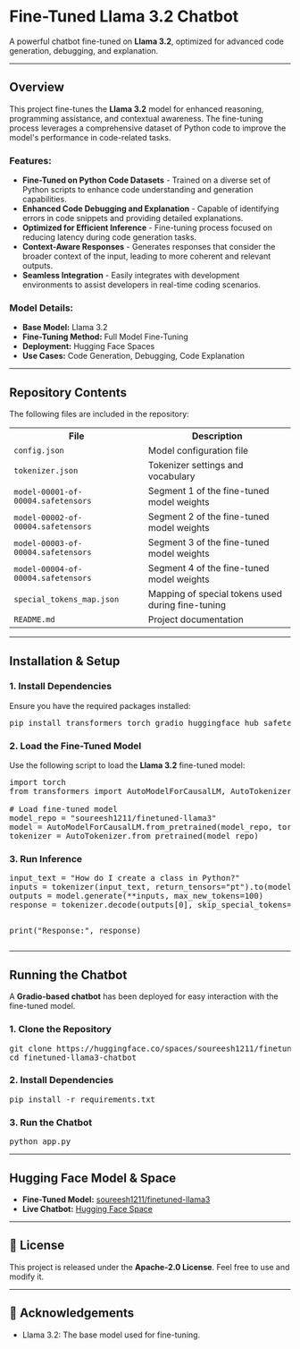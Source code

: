 <!DOCTYPE html>
<html lang="en">
<head>
    <meta charset="UTF-8">
    <meta name="viewport" content="width=device-width, initial-scale=1.0">

</head>
<body>

<h1 align="left">Fine-Tuned Llama 3.2 Chatbot</h1>
<p align="left">
    A powerful chatbot fine-tuned on <strong>Llama 3.2</strong>, optimized for advanced code generation, debugging, and explanation.
</p>

---

<h2>Overview</h2>
<p>
This project fine-tunes the <strong>Llama 3.2</strong> model for enhanced reasoning, programming assistance, and contextual awareness. The fine-tuning process leverages a comprehensive dataset of Python code to improve the model's performance in code-related tasks.
</p>

<h3> Features:</h3>
<ul>
    <li><strong>Fine-Tuned on Python Code Datasets</strong> - Trained on a diverse set of Python scripts to enhance code understanding and generation capabilities.</li>
    <li><strong>Enhanced Code Debugging and Explanation</strong> - Capable of identifying errors in code snippets and providing detailed explanations.</li>
    <li> <strong>Optimized for Efficient Inference</strong> - Fine-tuning process focused on reducing latency during code generation tasks.</li>
    <li><strong>Context-Aware Responses</strong> - Generates responses that consider the broader context of the input, leading to more coherent and relevant outputs.</li>
    <li><strong>Seamless Integration</strong> - Easily integrates with development environments to assist developers in real-time coding scenarios.</li>
</ul>

<h3>Model Details:</h3>
<ul>
    <li><strong>Base Model:</strong> Llama 3.2</li>
    <li><strong>Fine-Tuning Method:</strong> Full Model Fine-Tuning</li>
    <li><strong>Deployment:</strong> Hugging Face Spaces</li>
    <li><strong>Use Cases:</strong> Code Generation, Debugging, Code Explanation</li>
</ul>

---

<h2>Repository Contents</h2>
<p>The following files are included in the repository:</p>
<table>
    <tr>
        <th>File</th>
        <th>Description</th>
    </tr>
    <tr>
        <td><code>config.json</code></td>
        <td>Model configuration file</td>
    </tr>
    <tr>
        <td><code>tokenizer.json</code></td>
        <td>Tokenizer settings and vocabulary</td>
    </tr>
    <tr>
        <td><code>model-00001-of-00004.safetensors</code></td>
        <td>Segment 1 of the fine-tuned model weights</td>
    </tr>
    <tr>
        <td><code>model-00002-of-00004.safetensors</code></td>
        <td>Segment 2 of the fine-tuned model weights</td>
    </tr>
    <tr>
        <td><code>model-00003-of-00004.safetensors</code></td>
        <td>Segment 3 of the fine-tuned model weights</td>
    </tr>
    <tr>
        <td><code>model-00004-of-00004.safetensors</code></td>
        <td>Segment 4 of the fine-tuned model weights</td>
    </tr>
    <tr>
        <td><code>special_tokens_map.json</code></td>
        <td>Mapping of special tokens used during fine-tuning</td>
    </tr>
    <tr>
        <td><code>README.md</code></td>
        <td>Project documentation</td>
    </tr>
</table>

---

<h2>Installation & Setup</h2>
<h3>1. Install Dependencies</h3>
<p>Ensure you have the required packages installed:</p>
<pre>
pip install transformers torch gradio huggingface_hub safetensors
</pre>

<h3>2. Load the Fine-Tuned Model</h3>
<p>Use the following script to load the <strong>Llama 3.2</strong> fine-tuned model:</p>

<pre>
import torch
from transformers import AutoModelForCausalLM, AutoTokenizer

# Load fine-tuned model
model_repo = "soureesh1211/finetuned-llama3"
model = AutoModelForCausalLM.from_pretrained(model_repo, torch_dtype=torch.bfloat16, device_map="auto")
tokenizer = AutoTokenizer.from_pretrained(model_repo)
</pre>

<h3>3. Run Inference</h3>
<pre>
input_text = "How do I create a class in Python?"
inputs = tokenizer(input_text, return_tensors="pt").to(model.device)
outputs = model.generate(**inputs, max_new_tokens=100)
response = tokenizer.decode(outputs[0], skip_special_tokens=True)

print("Response:", response)
</pre>

---

<h2>Running the Chatbot</h2>
<p>A <strong>Gradio-based chatbot</strong> has been deployed for easy interaction with the fine-tuned model.</p>

<h3>1. Clone the Repository</h3>
<pre>
git clone https://huggingface.co/spaces/soureesh1211/finetuned-llama3-chatbot
cd finetuned-llama3-chatbot
</pre>

<h3>2. Install Dependencies</h3>
<pre>
pip install -r requirements.txt
</pre>

<h3>3. Run the Chatbot</h3>
<pre>
python app.py
</pre>

---

<h2> Hugging Face Model & Space</h2>
<ul>
    <li><strong>Fine-Tuned Model:</strong> <a href="https://huggingface.co/soureesh1211/finetuned-llama3">soureesh1211/finetuned-llama3</a></li>
    <li><strong>Live Chatbot:</strong> <a href="https://huggingface.co/spaces/soureesh1211/finetuned-llama3-chatbot">Hugging Face Space</a></li>
</ul>

---

<h2>📜 License</h2>
<p>This project is released under the <strong>Apache-2.0 License</strong>. Feel free to use and modify it.</p>

---

<h2>📢 Acknowledgements</h2>
<ul>
    <li>Llama 3.2: The base model used for fine-tuning.</
::contentReference[oaicite:0]{index=0}
 
